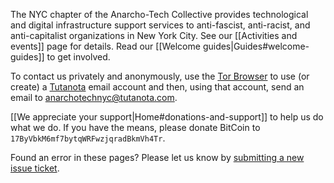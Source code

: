 The NYC chapter of the Anarcho-Tech Collective provides technological and digital infrastructure support services to anti-fascist, anti-racist, and anti-capitalist organizations in New York City. See our [[Activities and events]] page for details. Read our [[Welcome guides|Guides#welcome-guides]] to get involved.

To contact us privately and anonymously, use the [Tor Browser](https://torproject.org/) to use (or create) a [Tutanota](https://tutanota.com/) email account and then, using that account, send an email to [anarchotechnyc@tutanota.com](mailto:anarchotechnyc@tutanota.com).

[[We appreciate your support|Home#donations-and-support]] to help us do what we do. If you have the means, please donate BitCoin to `17ByVbkM6mf7bytqWRFwzjqradBkmVh4Tr`.

Found an error in these pages? Please let us know by [submitting a new issue ticket](https://github.com/AnarchoTechNYC/meta/issues/new).